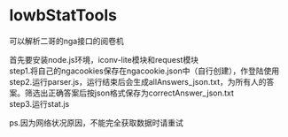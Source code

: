 # lowbStatTools  
可以解析二哥的nga接口的阅卷机  

首先要安装node.js环境，iconv-lite模块和request模块  
step1.将自己的ngacookies保存在ngacookie.json中（自行创建），作登陆使用  
step2.运行parser.js，运行结束后会生成allAnswers_json.txt，为所有人的答案。筛选出正确答案后按json格式保存为correctAnswer_json.txt  
step3.运行stat.js

ps.因为网络状况原因，不能完全获取数据时请重试
